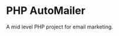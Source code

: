 PHP AutoMailer 
===============================================================
A mid level PHP project for email marketing.
